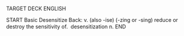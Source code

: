 TARGET DECK
ENGLISH

START
Basic
Desensitize
Back: v. (also -ise) (-zing or -sing) reduce or destroy the sensitivity of.  desensitization n.
END
